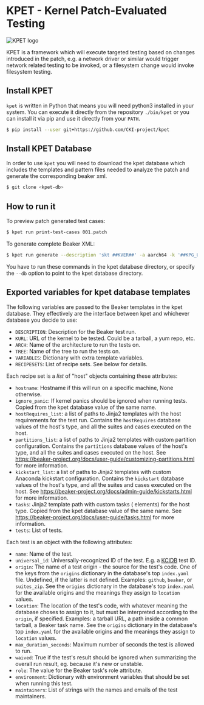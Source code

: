 KPET - Kernel Patch-Evaluated Testing
=====================================
![KPET logo](logo.png)

KPET is a framework which will execute targeted testing based on changes introduced
in the patch, e.g. a network driver or similar would trigger network related testing
to be invoked, or a filesystem change would invoke filesystem testing.  

Install KPET
-------------
`kpet` is written in Python that means you will need python3 installed in your
system. You can execute it directly from the repository `./bin/kpet` or you can
install it via pip and use it directly from your `PATH`.

```bash
$ pip install --user git+https://github.com/CKI-project/kpet
```

Install KPET Database
-------------
In order to use `kpet` you will need to download the kpet database which includes the
templates and pattern files needed to analyze the patch and generate the corresponding
beaker xml.

```bash
$ git clone <kpet-db>
```

How to run it
-------------
To preview patch generated test cases:
```bash
$ kpet run print-test-cases 001.patch
```

To generate complete Beaker XML:
```bash
$ kpet run generate --description 'skt ##KVER##' -a aarch64 -k '##KPG_URL##' -t upstream 001.patch
```

You have to run these commands in the kpet database directory, or specify
the `--db` option to point to the kpet database directory.

Exported variables for kpet database templates
----------------------------------------------
The following variables are passed to the Beaker templates in the kpet
database. They effectively are the interface between kpet and
whichever database you decide to use:

* `DESCRIPTION`: Description for the Beaker test run.
* `KURL`: URL of the kernel to be tested. Could be a tarball, a yum repo, etc.
* `ARCH`: Name of the architecture to run the tests on.
* `TREE`: Name of the tree to run the tests on.
* `VARIABLES`: Dictionary with extra template variables.
* `RECIPESETS`: List of recipe sets. See below for details.

Each recipe set is a *list* of "host" objects containing these attributes:

* `hostname`: Hostname if this will run on a specific machine, None otherwise.
* `ignore_panic`: If kernel panics should be ignored when running
  tests. Copied from the kpet database value of the same name.
* `hostRequires_list`: a list of paths to Jinja2 templates with the host
  requirements for the test run. Contains the `hostRequires` database values
  of the host's type, and all the suites and cases executed on the host.
* `partitions_list`: a list of paths to Jinja2 templates with custom partition
  configuration. Contains the `partitions` database values of the host's type,
  and all the suites and cases executed on the host. See
  https://beaker-project.org/docs/user-guide/customizing-partitions.html for
  more information.
* `kickstart_list`: a list of paths to Jinja2 templates with custom Anaconda
  kickstart configuration. Contains the `kickstart` database values of the
  host's type, and all the suites and cases executed on the host. See
  https://beaker-project.org/docs/admin-guide/kickstarts.html for more
  information.
* `tasks`: Jinja2 template path with custom tasks (<task> elements)
  for the host type. Copied from the kpet database value of the same
  name. See https://beaker-project.org/docs/user-guide/tasks.html for
  more information.
* `tests`: List of tests.

Each test is an object with the following attributes:

* `name`: Name of the test.
* `universal_id`: Universally-recognized ID of the test.
  E.g. a [KCIDB](https://github.com/kernelci/kcidb/) test ID.
* `origin`: The name of a test origin - the source for the test's code.
  One of the keys from the `origins` dictionary in the database's top
  `index.yaml` file. Undefined, if the latter is not defined. Examples:
  `github`, `beaker`, or `suites_zip`. See the `origins` dictionary in the
  database's top `index.yaml` for the available origins and the meanings they
  assign to `location` values.
* `location`: The location of the test's code, with whatever meaning the
  database choses to assign to it, but must be interpreted according to the
  `origin`, if specified. Examples: a tarball URL, a path inside a common
  tarball, a Beaker task name. See the `origins` dictionary in the database's
  top `index.yaml` for the available origins and the meanings they assign to
  `location` values.
* `max_duration_seconds`: Maximum number of seconds the test is allowed to
  run.
* `waived`: True if the test's result should be ignored when summarizing the
  overall run result, eg. because it's new or unstable.
* `role`: The value for the Beaker task's role attribute.
* `environment`: Dictionary with environment variables that should be
  set when running this test.
* `maintainers`: List of strings with the names and emails of the test
  maintainers.
